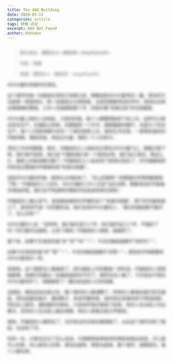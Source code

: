 ```yaml
---
title: The 404 Building
date: 2020-03-11
categories: article
tags: 转载 评论
excerpt: 404 Not Found
author: Unknown
---
```


<!--404大厦-->
<!--这个城市的每一份报纸在发到订阅者之前，都要送到404大厦清洁一遍。-->
<!--格桑-->

<style type="text/css">
.bg-blur {
    float: left;
    background-repeat: no-repeat;
    background-position: center;
    background-size: cover;
    -webkit-filter: blur(5px);
    -moz-filter: blur(5px);
    -o-filter: blur(5px);
    -ms-filter: blur(5px);
    filter: blur(5px);
    moz-user-select: -moz-none;
    -moz-user-select: none;
    -o-user-select:none;
    -khtml-user-select:none;
    -webkit-user-select:none;
    -ms-user-select:none;
    user-select:none;
}
</style>

<div class="bg-blur">
<blockquote><p>原文来自：<del>摩耶夫人（微信号：moyefuren0）</del></p>
<p>作者：格桑</p>
<p>来源：摩耶夫人（微信号：moyefuren0）</p>
</blockquote>
<p>404大厦负责城市的清洁。</p>
<p>这个城市的每一份报纸在发到订阅者之前，都要送到404大厦清洁一遍。清洁的方法是拿一把探测仪，把一张报纸从头照到尾，当发现需要清洁的字时，探测仪会发出嘀嘀嘀的警报，工作人员就擦掉那个字，扔到印着“有害垃圾”的垃圾箱里。</p>
<p>404大厦上班的人没有脸，入职的时候，每个人都要把脸卸下来上交，这样可以保证安全生产。在摘脸之前呢，还要接受一个手术，摘取脑部的额叶，也是为了安全生产。每个人的脸和额叶封在一个密封袋里上交，保存在冷冻室，一直等到退休的时候领取，重新安装，再走出大厦，做回一个人的样子。</p>
<p>清洁工作非常繁重，每天，印报纸的工人排起长队等在404大厦门口，很晚才能下班，他们很不耐烦，他们说“干脆给我们发一个探测仪吧，我们自己清洁，等这么久，报纸上的新闻都过期了。”印报纸的工人各自领了探测仪回去了，仔仔细细地把所有发出警报的字擦掉扔到“有害垃圾箱”。</p>
<p>送到404大厦的时候，探测仪又响起来了，“怎么回事啊？有警报的字明明都擦掉了啊！”印报纸的工人在叫，404大厦的工作人员说“没办法啊，需要清洁的字是每天增加的呢。我们也不知道明天哪些字会变成有害垃圾呀。”</p>
<p>印报纸的人垂头丧气，发现越来越多的字被扔进了“有害垃圾箱”，剩下的字越来越少了，甚至拼不成一句完整的话。他们去找404大厦的人，“我们的报纸都不能印了，怎么办呀？”</p>
<p>404大厦的人说：“这样吧，我们每天发几个字，你们就印这几个字，不就好了吗？你们能印出报纸，又省了麻烦。”印报纸的人想想，就接受了。</p>
<p>接下来，如果今天发到的是“你”“好”“吗”“？”，今天的报纸就都印“你好吗？”，</p>
<p>如果今天发到的是“好”“耶”“！”，今天的报纸就都印“好耶！”，颜色和字体都要和404大厦发的一样。</p>
<p>渐渐地，这个国家没人看报纸了，因为报纸上印的都是一样的话，印报纸的人觉得很疲倦，他想印完最后一张报纸就宣布不印了。既然也没人看了，今天他也不想去404大厦领字了，他随便拿了一叠白纸送到人们的信箱。</p>
<p>没想到，看到这张白纸以后，整个城市的人都沸腾了，所有的人都涌去报刊亭买报纸，把白纸塞进袖子、藏进靴子、夹进早餐饼里，装作若无其事的样子带回回家，然后拉上窗帘，通知最好的朋友，兴高采烈地仔细读了起来，有的人在白纸上勾出重点，还有的人在白纸上画出地图，有的人拿着白纸大声朗读。</p>
<p>很快，印报纸的人被抓走了，当天卖出的白纸也被销毁了，从此这个城市没有了报纸，也没有了字。</p>
<p>时间一长，大家也忘记了怎么说话，大家都用各种各样的笑脸来表达信息，开心是开心的笑，伤心是伤心的笑，害怕也是笑，愤怒也是笑。整个城市，放眼望去，每个人都在笑。</p>
</div>

<!--

>原文来自：~~摩耶夫人（微信号：moyefuren0）~~
>
>作者：格桑
>
>来源：摩耶夫人（微信号：moyefuren0）


404大厦负责城市的清洁。

这个城市的每一份报纸在发到订阅者之前，都要送到404大厦清洁一遍。清洁的方法是拿一把探测仪，把一张报纸从头照到尾，当发现需要清洁的字时，探测仪会发出嘀嘀嘀的警报，工作人员就擦掉那个字，扔到印着“有害垃圾”的垃圾箱里。

404大厦上班的人没有脸，入职的时候，每个人都要把脸卸下来上交，这样可以保证安全生产。在摘脸之前呢，还要接受一个手术，摘取脑部的额叶，也是为了安全生产。每个人的脸和额叶封在一个密封袋里上交，保存在冷冻室，一直等到退休的时候领取，重新安装，再走出大厦，做回一个人的样子。

清洁工作非常繁重，每天，印报纸的工人排起长队等在404大厦门口，很晚才能下班，他们很不耐烦，他们说“干脆给我们发一个探测仪吧，我们自己清洁，等这么久，报纸上的新闻都过期了。”印报纸的工人各自领了探测仪回去了，仔仔细细地把所有发出警报的字擦掉扔到“有害垃圾箱”。

送到404大厦的时候，探测仪又响起来了，“怎么回事啊？有警报的字明明都擦掉了啊！”印报纸的工人在叫，404大厦的工作人员说“没办法啊，需要清洁的字是每天增加的呢。我们也不知道明天哪些字会变成有害垃圾呀。”

印报纸的人垂头丧气，发现越来越多的字被扔进了“有害垃圾箱”，剩下的字越来越少了，甚至拼不成一句完整的话。他们去找404大厦的人，“我们的报纸都不能印了，怎么办呀？”

404大厦的人说：“这样吧，我们每天发几个字，你们就印这几个字，不就好了吗？你们能印出报纸，又省了麻烦。”印报纸的人想想，就接受了。

接下来，如果今天发到的是“你”“好”“吗”“？”，今天的报纸就都印“你好吗？”，

如果今天发到的是“好”“耶”“！”，今天的报纸就都印“好耶！”，颜色和字体都要和404大厦发的一样。

渐渐地，这个国家没人看报纸了，因为报纸上印的都是一样的话，印报纸的人觉得很疲倦，他想印完最后一张报纸就宣布不印了。既然也没人看了，今天他也不想去404大厦领字了，他随便拿了一叠白纸送到人们的信箱。

没想到，看到这张白纸以后，整个城市的人都沸腾了，所有的人都涌去报刊亭买报纸，把白纸塞进袖子、藏进靴子、夹进早餐饼里，装作若无其事的样子带回回家，然后拉上窗帘，通知最好的朋友，兴高采烈地仔细读了起来，有的人在白纸上勾出重点，还有的人在白纸上画出地图，有的人拿着白纸大声朗读。

很快，印报纸的人被抓走了，当天卖出的白纸也被销毁了，从此这个城市没有了报纸，也没有了字。

时间一长，大家也忘记了怎么说话，大家都用各种各样的笑脸来表达信息，开心是开心的笑，伤心是伤心的笑，害怕也是笑，愤怒也是笑。整个城市，放眼望去，每个人都在笑。

-->
